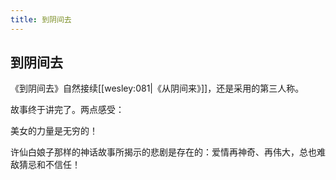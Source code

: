 ```yaml
---
title: 到阴间去
---
```


## 到阴间去

《到阴间去》自然接续[[wesley:081|《从阴间来》]]，还是采用的第三人称。

故事终于讲完了。两点感受：

美女的力量是无穷的！

许仙白娘子那样的神话故事所揭示的悲剧是存在的：爱情再神奇、再伟大，总也难敌猜忌和不信任！